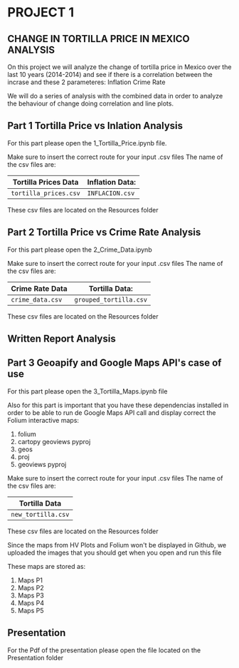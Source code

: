 # PROJECT 1
## CHANGE IN TORTILLA PRICE IN MEXICO ANALYSIS


On this project we will analyze the change of tortilla price in Mexico over the last 10 years (2014-2014) and see if there is a correlation between the incrase and these 2 parameteres:
Inflation
Crime Rate


We will do a series of analysis with the combined data in order to analyze the behaviour of change doing correlation and line plots.


## Part 1 Tortilla Price vs Inlation Analysis

For this part please open the 1_Tortilla_Price.ipynb file.

Make sure to insert the correct route for your input  .csv files
The name of the csv files are:

| Tortilla Prices Data  | Inflation Data:    |
| --------------------- | ------------------ |
| `tortilla_prices.csv` | `INFLACION.csv`    |

These csv files are located on the Resources folder


## Part 2 Tortilla Price vs Crime Rate Analysis

For this part please open the 2_Crime_Data.ipynb

Make sure to insert the correct route for your input  .csv files
The name of the csv files are:

| Crime Rate Data       | Tortilla Data:         |
| --------------------- | ---------------------- |
| `crime_data.csv`      | `grouped_tortilla.csv` |

These csv files are located on the Resources folder

## Written Report Analysis

## Part 3 Geoapify and Google Maps API's case of use 

For this part please open the 3_Tortilla_Maps.ipynb file

Also for this part is important that you have these dependencias installed in order to be able to run de Google Maps API call and display correct the Folium interactive maps:

1.  folium
2.  cartopy geoviews pyproj
3.  geos
4.  proj
5.  geoviews pyproj

Make sure to insert the correct route for your input  .csv files
The name of the csv files are:

| Tortilla Data      | 
| ------------------ | 
| `new_tortilla.csv` | 

These csv files are located on the Resources folder

Since the maps from HV Plots and Folium won't be displayed in Github, we uploaded the images that you should get when you open and run this file

These maps are stored as:

1.  Maps P1
2.  Maps P2
3.  Maps P3
4.  Maps P4
5.  Maps P5


## Presentation

For the Pdf of the presentation please open the file located on the Presentation folder

